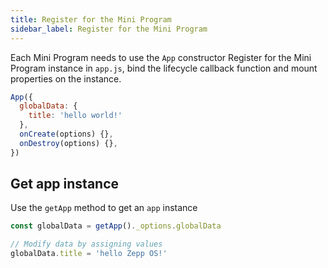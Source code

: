 ```yaml
---
title: Register for the Mini Program
sidebar_label: Register for the Mini Program
---
```


Each Mini Program needs to use the `App` constructor Register for the Mini Program instance in `app.js`, bind the lifecycle callback function and mount properties on the instance.

```js title="app.js"
App({
  globalData: {
    title: 'hello world!'
  },
  onCreate(options) {},
  onDestroy(options) {},
})
```

## Get app instance

Use the `getApp` method to get an `app` instance

```js
const globalData = getApp()._options.globalData

// Modify data by assigning values
globalData.title = 'hello Zepp OS!'
```
